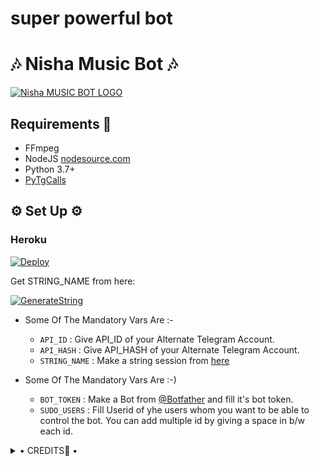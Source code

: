# super powerful bot 
<h1 align="centre">🎶 Nisha Music Bot   🎶</h1>

[![Nisha MUSIC BOT LOGO](https://telegra.ph/file/5bbd6a7a578542ab1fb86.jpg)](https://t.me/Imteyaz_king)

## Requirements 📝

- FFmpeg
- NodeJS [nodesource.com](https://nodesource.com/)
- Python 3.7+
- [PyTgCalls](https://github.com/pytgcalls/pytgcalls)

<h2 align="centre">⚙️ Set Up ⚙️</h3>

<h3 align="centre"> Heroku </h4>

[![Deploy](https://www.herokucdn.com/deploy/button.svg)](https://heroku.com/deploy)

Get STRING_NAME from here:

[![GenerateString](https://img.shields.io/badge/repl.it-generateString-yellowgreen)](https://replit.com/@mdimteyaz/KINGFIGHTERMUSICBOTPROGRAMINGLANGUAGE#main.py)

- Some Of The Mandatory Vars Are :-
   - `API_ID` :  Give API_ID of your Alternate Telegram Account.
   - `API_HASH` :  Give API_HASH of your Alternate Telegram Account.
   - `STRING_NAME` :  Make a string session from [here](https://replit.com/@mdimteyaz/KINGFIGHTERMUSICBOTPROGRAMINGLANGUAGE#main.py)

- Some Of The Mandatory Vars Are :-)
   - `BOT_TOKEN` :  Make a Bot from [@Botfather](https://t.me/botfather) and fill it's bot token.
   - `SUDO_USERS` :  Fill Userid of yhe users whom you want to be able to control the bot. You can add multiple id by giving a space in b/w each id.


<details>

  <summary> • CREDITS👀 • </summary>

- [Imteyaz](https://github.com/Imteyazking): main developer
- [D3KRISH](https://github.com/D3KRISH) & [Andrew](https://github.com/AndrewLaneX): PyTgCalls
- [Original Repo](https://github.com/suprojects/CallsMusic)
- [D3KRISH](https://t.me/D3_krish)


</details>
